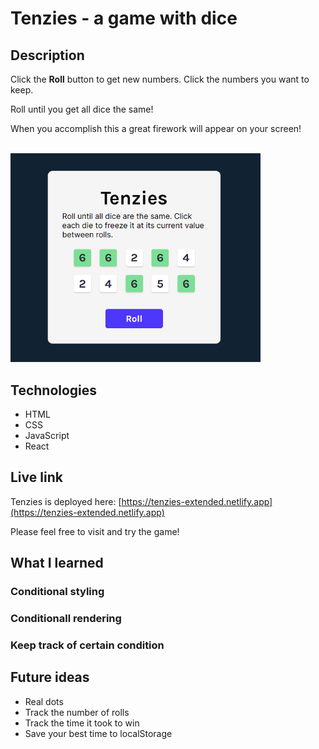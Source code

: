 # Tenzies - a game with dice

## Description
Click the **Roll** button to get new numbers. Click the numbers you want to keep.

Roll until you get all dice the same!

When you accomplish this a great firework will appear on your screen!

<br/>
<img src="./tenzies.png" alt="Screenshot of Tenzies game." width="400px"/>

## Technologies
- HTML
- CSS
- JavaScript
- React

## Live link
Tenzies is deployed here:
[https://tenzies-extended.netlify.app](https://tenzies-extended.netlify.app)

Please feel free to visit and try the game!

## What I learned
### Conditional styling

### Conditionall rendering

### Keep track of certain condition

## Future ideas
- Real dots
- Track the number of rolls
- Track the time it took to win
- Save your best time to localStorage
